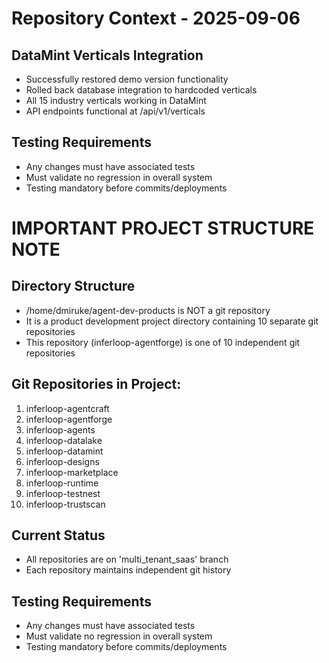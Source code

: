# Repository Context - 2025-09-06
## DataMint Verticals Integration
- Successfully restored demo version functionality
- Rolled back database integration to hardcoded verticals
- All 15 industry verticals working in DataMint
- API endpoints functional at /api/v1/verticals

## Testing Requirements
- Any changes must have associated tests
- Must validate no regression in overall system
- Testing mandatory before commits/deployments

# IMPORTANT PROJECT STRUCTURE NOTE

## Directory Structure
- /home/dmiruke/agent-dev-products is NOT a git repository
- It is a product development project directory containing 10 separate git repositories
- This repository (inferloop-agentforge) is one of 10 independent git repositories

## Git Repositories in Project:
1. inferloop-agentcraft
2. inferloop-agentforge
3. inferloop-agents
4. inferloop-datalake
5. inferloop-datamint
6. inferloop-designs
7. inferloop-marketplace
8. inferloop-runtime
9. inferloop-testnest
10. inferloop-trustscan

## Current Status
- All repositories are on 'multi_tenant_saas' branch
- Each repository maintains independent git history

## Testing Requirements
- Any changes must have associated tests
- Must validate no regression in overall system
- Testing mandatory before commits/deployments

